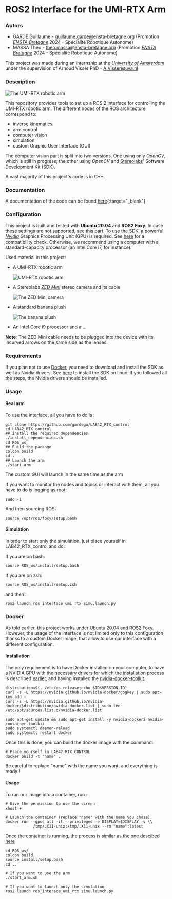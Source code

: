 # ROS2 Interface for the UMI-RTX Arm

### Autors
* GARDE Guillaume - <guillaume.garde@ensta-bretagne.org> (Promotion [_ENSTA Bretagne_](https://www.ensta-bretagne.fr) 2024 - Spécialité Robotique Autonome)
* MASSA Théo - <theo.massa@ensta-bretagne.org> (Promotion [_ENSTA Bretagne_](https://www.ensta-bretagne.fr) 2024 - Spécialité Robotique Autonome)

This project was made during an internship at the [_University of Amsterdam_](https://www.uva.nl/en) under the supervision of Arnoud Visser PhD - <A.Visser@uva.nl>

### Description
![The UMI-RTX robotic arm](Media/UMI-RTX-photo.png)

This repository provides tools to set up a ROS 2 interface for controlling the UMI-RTX robotic arm.
The different nodes of the ROS architecture correspond to:
* inverse kinematics
* arm control 
* computer vision
* simulation
* custom Graphic User Interface (GUI)

The computer vision part is split into two versions. One using only _OpenCV_, which is still in progress; the other using _OpenCV_ and [Stereolabs](https://www.stereolabs.com/)' Software Development Kit (SDK).

A vast majority of this project's code is in C++.

### Documentation
A documentation of the code can be found [here](/ROS_ws/doc/html/index.html){:target="_blank"}

### Configuration
This project is built and tested with **Ubuntu 20.04** and **ROS2 Foxy**. In case these settings are not supported, see [this part](#docker).
To use the SDK, a powerful [_Nvidia_](https://www.nvidia.com/fr-fr/) Graphics Processing Unit (GPU) is required. See [here](https://docs.nvidia.com/cuda/cuda-installation-guide-linux/index.html#system-requirements) for a compatibility check.
Otherwise, we recommend using a computer with a standard-capacity processor (an Intel Core i7, for instance).

Used material in this project:
* A UMI-RTX robotic arm

  ![UMI-RTX robotic arm](Media/UMI-RTX-Arm.png)

* A Stereolabs [_ZED Mini_](https://www.stereolabs.com/zed-mini/) stereo camera and its cable
    
  ![The ZED Mini camera](Media/ZEDM.png)

* A standard banana plush

  ![The banana plush](Media/Banana.jpg)

* An Intel Core i9 processor and a ...

**Note**: The ZED Mini cable needs to be plugged into the device with its incurved arrows on the same side as the lenses.

### Requirements
If you plan not to use [Docker](#docker), you need to download and install the SDK as well as Nvidia drivers.
See [here](https://www.stereolabs.com/docs/installation/linux/) to install the SDK on linux. If you followed all the steps, the Nvidia drivers should be installed.

### Usage
#### Real arm
To use the interface, all you have to do is :

    git clone https://github.com/gardegu/LAB42_RTX_control
    cd LAB42_RTX_control
    ## install the required dependencies
    ./install_dependencies.sh
    cd ROS_ws
    ## Build the package
    colcon build
    cd..
    ## Launch the arm
    ./start_arm

The custom GUI will launch in the same time as the arm

If you want to monitor the nodes and topics or interact with them, all you have to do is logging as root:

    sudo -i

And then sourcing ROS:

    source /opt/ros/foxy/setup.bash

#### Simulation
In order to start only the simulation, just place yourself in LAB42_RTX_control and do:

If you are on bash:

    source ROS_ws/install/setup.bash
If you are on zsh:

    source ROS_ws/install/setup.zsh

and then :

    ros2 launch ros_interface_umi_rtx simu.launch.py

### Docker
As told earlier, this project works under Ubuntu 20.04 and ROS2 Foxy. However, the usage of the interface is not limited only to this configuration thanks to a custom Docker image, that allow to use our interface with a different configuration.

#### Installation
The only requirement is to have Docker installed on your computer, to have a NVIDIA GPU with the necessary drivers for which the installation process is described [earlier](), and having installed the [nvidia-docker-toolkit](https://github.com/NVIDIA/nvidia-docker). 

    distribution=$(. /etc/os-release;echo $ID$VERSION_ID)
    curl -s -L https://nvidia.github.io/nvidia-docker/gpgkey | sudo apt-key add -
    curl -s -L https://nvidia.github.io/nvidia-docker/$distribution/nvidia-docker.list | sudo tee /etc/apt/sources.list.d/nvidia-docker.list

    sudo apt-get update && sudo apt-get install -y nvidia-docker2 nvidia-container-toolkit
    sudo systemctl daemon-reload
    sudo systemctl restart docker

Once this is done, you can build the docker image with the command:

    # Place yourself in LAB42_RTX_CONTROL
    docker build -t "name" .

Be careful to replace "name" with the name you want, and everything is ready !
#### Usage
To run our image into a container, run :

    # Give the permission to use the screen
    xhost +

    # Launch the container (replace "name" with the name you chose)
    docker run --gpus all -it --privileged -e DISPLAY=$DISPLAY -v \\
                /tmp/.X11-unix:/tmp/.X11-unix --rm "name":latest

Once the container is running, the process is similar as the one descibed [here](#usage)

    cd ROS_ws/
    colcon build
    source install/setup.bash
    cd ..

    # If you want to use the arm
    ./start_arm.sh

    # If you want to launch only the simulation
    ros2 launch ros_interace_umi_rtx simu.launch.py

